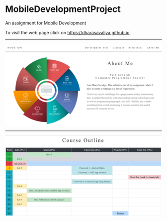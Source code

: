 # MobileDevelopmentProject
An assignment for Mobile Development

To visit the web page click on https://dharasavaliya.github.io. 

-----------------------------------------------------------------------------------------------------



![alt text](https://github.com/dhara2703/MobileDevelopmentProject/blob/master/Screenshots/AboutMe.png)




-----------------------------------------------------------------------------------------------------



![alt text](https://github.com/dhara2703/MobileDevelopmentProject/blob/master/Screenshots/CourseOutline.png)
